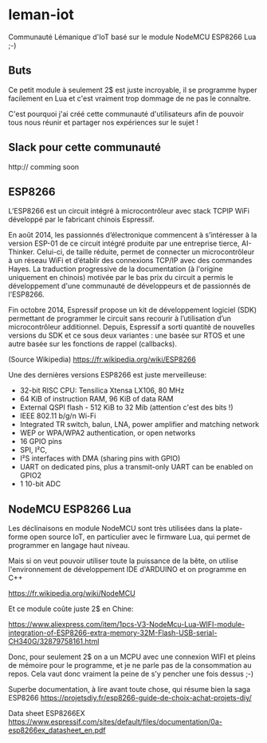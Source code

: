 # leman-iot
Communauté Lémanique d'IoT basé sur le module NodeMCU ESP8266 Lua ;-)

## Buts
Ce petit module à seulement 2$ est juste incroyable, il se programme hyper facilement en Lua et c'est vraiment trop dommage de ne pas le connaître.

C'est pourquoi j'ai créé cette communauté d'utilisateurs afin de pouvoir tous nous réunir et partager nos expériences sur le sujet !

## Slack pour cette communauté
http:// comming soon

## ESP8266
L’ESP8266 est un circuit intégré à microcontrôleur avec stack TCPIP WiFi développé par le fabricant chinois Espressif.

En août 2014, les passionnés d’électronique commencent à s’intéresser à la version ESP-01 de ce circuit intégré produite par une entreprise tierce, AI-Thinker. Celui-ci, de taille réduite, permet de connecter un microcontrôleur à un réseau WiFi et d’établir des connexions TCP/IP avec des commandes Hayes. La traduction progressive de la documentation (à l'origine uniquement en chinois) motivée par le bas prix du circuit a permis le développement d'une communauté de développeurs et de passionnés de l'ESP8266.

Fin octobre 2014, Espressif propose un kit de développement logiciel (SDK) permettant de programmer le circuit sans recourir à l’utilisation d’un microcontrôleur additionnel. Depuis, Espressif a sorti quantité de nouvelles versions du SDK et ce sous deux variantes : une basée sur RTOS et une autre basée sur les fonctions de rappel (callbacks).

(Source Wikipedia)
https://fr.wikipedia.org/wiki/ESP8266

Une des dernières versions ESP8266 est juste merveilleuse:

* 32-bit RISC CPU: Tensilica Xtensa LX106, 80 MHz
* 64 KiB of instruction RAM, 96 KiB of data RAM
* External QSPI flash - 512 KiB to 32 Mib (attention c'est des bits !)
* IEEE 802.11 b/g/n Wi-Fi
* Integrated TR switch, balun, LNA, power amplifier and matching network
* WEP or WPA/WPA2 authentication, or open networks
* 16 GPIO pins
* SPI, I²C,
* I²S interfaces with DMA (sharing pins with GPIO)
* UART on dedicated pins, plus a transmit-only UART can be enabled on GPIO2
* 1 10-bit ADC

## NodeMCU ESP8266 Lua
Les déclinaisons en module NodeMCU sont très utilisées dans la plate-forme open source IoT, en particulier avec le firmware Lua, qui permet de programmer en langage haut niveau.

Mais si on veut pouvoir utiliser toute la puissance de la bête, on utilise l'environnement de développement IDE d'ARDUINO et on programme en C++

https://fr.wikipedia.org/wiki/NodeMCU

Et ce module coûte juste 2$ en Chine:

https://www.aliexpress.com/item/1pcs-V3-NodeMcu-Lua-WIFI-module-integration-of-ESP8266-extra-memory-32M-Flash-USB-serial-CH340G/32879758161.html

Donc, pour seulement 2$ on a un MCPU avec une connexion WIFI et pleins de mémoire pour le programme, et je ne parle pas de la consommation au repos. Cela vaut donc vraiment la peine de s'y pencher une fois dessus ;-)

Superbe documentation, à lire avant toute chose, qui résume bien la saga ESP8266
https://projetsdiy.fr/esp8266-guide-de-choix-achat-projets-diy/

Data sheet ESP8266EX
https://www.espressif.com/sites/default/files/documentation/0a-esp8266ex_datasheet_en.pdf

